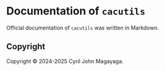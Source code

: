 # Documentation of `cacutils`

Official documentation of `cacutils` was written in Markdown.

## Copyright

Copyright ©️ 2024-2025 Cyril John Magayaga.
